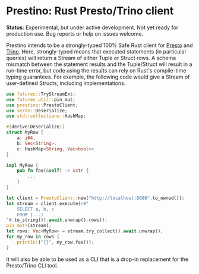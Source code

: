 # Prestino: Rust Presto/Trino client

**Status**: Experimental, but under active development.  Not yet ready for production use.  Bug reports or help on issues welcome.

Prestino intends to be a strongly-typed 100% Safe Rust client for [Presto](https://prestodb.io/) and [Trino](https://trino.io/).
Here, strongly-typed means that executed statements (in particular queries) will return a Stream of either Tuple or Struct rows.
A schema mismatch between the statement results and the Tuple/Struct will result in a run-time error, but code using the results
can rely on Rust's compile-time typing guarantees. For example, the following code would give a Stream of user-defined Structs,
including implementations.

```rs
use futures::TryStreamExt;
use futures_util::pin_mut;
use prestino::PrestoClient;
use serde::Deserialize;
use std::collections::HashMap;

#[derive(Deserialize)]
struct MyRow {
    a: i64,
    b: Vec<String>.
    c: HashMap<String, Vec<bool>>
}

impl MyRow {
    pub fn foo(&self) -> &str {
        ...
    }
}

let client = PrestoClient::new("http://localhost:8080".to_owned());
let stream = client.execute(r#"
    SELECT a, b, c
    FROM (...)
"#.to_string()).await.unwrap().rows();
pin_mut!(stream);
let rows: Vec<MyRow> = stream.try_collect().await.unwrap();
for my_row in rows {
    println!("{}", my_row.foo());
}
```

It will also be able to be used as a CLI that is a drop-in replacement for the Presto/Trino CLI tool.